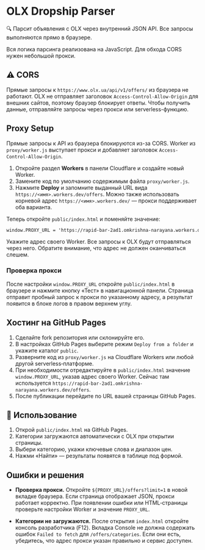 # OLX Dropship Parser

🔍 Парсит объявления с OLX через внутренний JSON API. Все запросы выполняются прямо в браузере.

Вся логика парсинга реализована на JavaScript. Для обхода CORS нужен небольшой прокси.

## ⚠️ CORS

Прямые запросы к `https://www.olx.ua/api/v1/offers/` из браузера не работают.
OLX не отправляет заголовок `Access-Control-Allow-Origin` для внешних сайтов,
поэтому браузер блокирует ответы. Чтобы получить данные, отправляйте запросы
через прокси или serverless-функцию.

## Proxy Setup

Прямые запросы к API из браузера блокируются из-за CORS. Worker из `proxy/worker.js` выступает прокси и добавляет заголовок `Access-Control-Allow-Origin`.

1. Откройте раздел **Workers** в панели Cloudflare и создайте новый Worker.
2. Замените код по умолчанию содержимым файла `proxy/worker.js`.
3. Нажмите **Deploy** и запомните выданный URL вида `https://<имя>.workers.dev/offers`.
   Можно также использовать корневой адрес `https://<имя>.workers.dev/` —
   прокси поддерживает оба варианта.

Теперь откройте `public/index.html` и поменяйте значение:

```html
window.PROXY_URL = 'https://rapid-bar-2ad1.omkrishna-narayana.workers.dev/offers';
```

Укажите адрес своего Worker. Все запросы к OLX будут отправляться через него.
Обратите внимание, что адрес не должен оканчиваться слешем.

### Проверка прокси

После настройки `window.PROXY_URL` откройте `public/index.html` в браузере и
нажмите кнопку «Тест» в навигационной панели. Страница отправит пробный запрос к
прокси по указанному адресу, а результат появится в блоке логов в правом верхнем
углу.

## Хостинг на GitHub Pages

1. Сделайте fork репозитория или склонируйте его.
2. В настройках GitHub Pages выберите режим `Deploy from a folder` и укажите каталог `public`.
3. Разверните код из `proxy/worker.js` на Cloudflare Workers или любой другой serverless‑платформе.
4. При необходимости отредактируйте в `public/index.html` значение `window.PROXY_URL`, указав адрес своего Worker. Сейчас там используется `https://rapid-bar-2ad1.omkrishna-narayana.workers.dev/offers`.
5. После публикации перейдите по URL вашей страницы GitHub Pages.

## 🚀 Использование

1. Открой `public/index.html` на GitHub Pages.
2. Категории загружаются автоматически с OLX при открытии страницы.
3. Выбери категорию, укажи ключевые слова и диапазон цен.
4. Нажми «Найти» — результаты появятся в таблице под формой.

## Ошибки и решения

- **Проверка прокси.** Откройте `${PROXY_URL}/offers?limit=1` в новой вкладке
  браузера. Если страница отображает JSON, прокси работает корректно. При
  появлении ошибки или HTML‑страницы проверьте настройки Worker и значение
  `PROXY_URL`.

- **Категории не загружаются.** После открытия `index.html` откройте консоль
  разработчика (F12). Вкладка Console не должна содержать ошибок `Failed to
  fetch` для `/offers/categories`. Если они есть, убедитесь, что адрес прокси
  указан правильно и сервис доступен.

